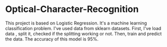 # Optical-Character-Recognition
This project is based on Logistic Regression. It's a machine learning classification problem. I've used data from sklearn datasets. First, I've load data , split it, checked if the splitting working or not. Then, train and predict the data. The accuracy of this model is 95%.
